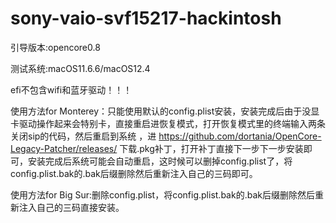 # sony-vaio-svf15217-hackintosh


引导版本:opencore0.8


测试系统:macOS11.6.6/macOS12.4


efi不包含wifi和蓝牙驱动！！！


使用方法for Monterey：只能使用默认的config.plist安装，安装完成后由于没显卡驱动操作起来会特别卡，直接重启进恢复模式，打开恢复模式里的终端输入两条关闭sip的代码，然后重启到系统
，进 https://github.com/dortania/OpenCore-Legacy-Patcher/releases/   下载.pkg补丁，打开补丁直接下一步下一步安装即可，安装完成后系统可能会自动重启，这时候可以删掉config.plist了，将config.plist.bak的.bak后缀删除然后重新注入自己的三码即可。


使用方法for Big Sur:删除config.plist，将config.plist.bak的.bak后缀删除然后重新注入自己的三码直接安装。


